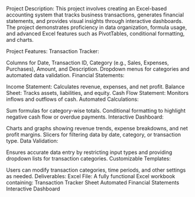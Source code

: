Project Description:
This project involves creating an Excel-based accounting system that tracks business transactions, generates financial statements, and provides visual insights through interactive dashboards. The project demonstrates proficiency in data organization, formula usage, and advanced Excel features such as PivotTables, conditional formatting, and charts.

Project Features:
Transaction Tracker:

Columns for Date, Transaction ID, Category (e.g., Sales, Expenses, Purchases), Amount, and Description.
Dropdown menus for categories and automated data validation.
Financial Statements:

Income Statement: Calculates revenue, expenses, and net profit.
Balance Sheet: Tracks assets, liabilities, and equity.
Cash Flow Statement: Monitors inflows and outflows of cash.
Automated Calculations:

Sum formulas for category-wise totals.
Conditional formatting to highlight negative cash flow or overdue payments.
Interactive Dashboard:

Charts and graphs showing revenue trends, expense breakdowns, and net profit margins.
Slicers for filtering data by date, category, or transaction type.
Data Validation:

Ensures accurate data entry by restricting input types and providing dropdown lists for transaction categories.
Customizable Templates:

Users can modify transaction categories, time periods, and other settings as needed.
Deliverables:
Excel File: A fully functional Excel workbook containing:
Transaction Tracker Sheet
Automated Financial Statements
Interactive Dashboard
